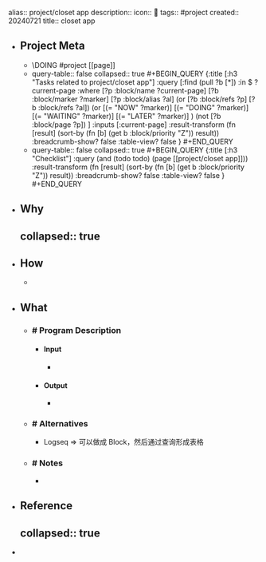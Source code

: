 alias:: project/closet app
description:: 
icon:: 📂
tags:: #project
created:: 20240721
title:: closet app

- ## Project Meta
  - \DOING #project [[page]]
  - query-table:: false
    collapsed:: true
    #+BEGIN_QUERY
    {:title [:h3 "Tasks related to project/closet app"]
    :query [:find (pull ?b [*])
       :in $ ?current-page
       :where
       [?p :block/name ?current-page]
       [?b :block/marker ?marker]
    [?p :block/alias ?al]
    (or [?b :block/refs ?p] [?b :block/refs ?al])
    (or
       [(= "NOW" ?marker)]
       [(= "DOING" ?marker)]
       [(= "WAITING" ?marker)]
       [(= "LATER" ?marker)]
    )
    (not [?b :block/page ?p])
    ]
    :inputs [:current-page]
    :result-transform (fn [result]
                        (sort-by (fn [b]
                                   (get b :block/priority "Z")) result))
    :breadcrumb-show? false
    :table-view? false
    }
    #+END_QUERY
  - query-table:: false
    collapsed:: true
    #+BEGIN_QUERY
    {:title [:h3 "Checklist"]
    :query (and (todo todo) (page [[project/closet app]]))
    :result-transform (fn [result]
                        (sort-by (fn [b]
                                   (get b :block/priority "Z")) result))
    :breadcrumb-show? false
    :table-view? false
    }
    #+END_QUERY
- ## Why
  collapsed:: true
  -
- ## How
  -
- ## What
  - ### \# Program Description
    - #### Input
      -
    - #### Output
      -
  - ### \# Alternatives
    - Logseq => 可以做成 Block，然后通过查询形成表格
  - ### \# Notes
    -
- ## Reference
  collapsed:: true
  -
-